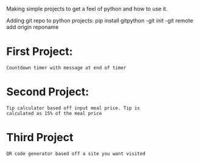 Making simple projects to get a feel of python and how to use it.

Adding git repo to python projects: pip install gitpython
-git init
-git remote add origin reponame

# First Project:

    Countdown timer with message at end of timer

# Second Project:

    Tip calculator based off input meal price. Tip is
    calculated as 15% of the meal price

# Third Project

    QR code generator based off a site you want visited
